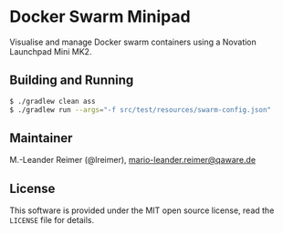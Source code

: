 # Docker Swarm Minipad

Visualise and manage Docker swarm containers using a Novation Launchpad Mini MK2.

## Building and Running

```bash
$ ./gradlew clean ass
$ ./gradlew run --args="-f src/test/resources/swarm-config.json"
```

## Maintainer

M.-Leander Reimer (@lreimer), <mario-leander.reimer@qaware.de>

## License

This software is provided under the MIT open source license, read the `LICENSE`
file for details.
